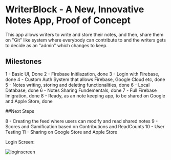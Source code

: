 # WriterBlock - A New, Innovative Notes App, Proof of Concept

This app allows writers to write and store their notes, and then, share them on "Git" like system where everybody can contribute to and the writers gets to decide as an "admin" which changes to keep.

## Milestones

1 - Basic UI, Done
2 - Firebase Initilazation, done
3 - Login with Firebase, done
4 - Custom Auth System that allows Firebase, Google Cloud etc, done
5 - Notes writing, storing and deleting functionalities, done
6 - Local Database, done
6 - Notes Sharing Fundementals, done
7 - Full Firebase Imigration, done
8 - Ready, as an note keeping app, to be shared on Google and Apple Store, done

##Next Steps

8 - Creating the feed where users can modify and read shared notes
9 - Scores and Gamification based on Contributions and ReadCounts
10 - User Testing
11 - Sharing on Google Store and Apple Store 

Login Screen: 

![loginscreen](https://user-images.githubusercontent.com/93154247/193502352-0566515c-fa65-4464-b022-3ab2c59608d5.PNG)



